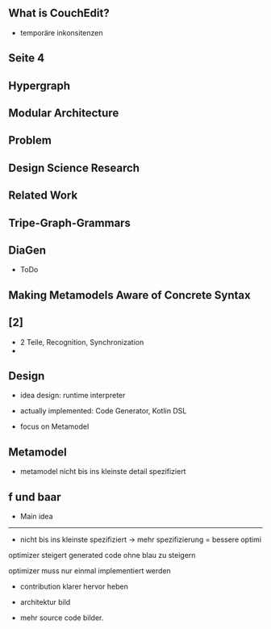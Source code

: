 

## What is CouchEdit?

- temporäre inkonsitenzen

## Seite 4

## Hypergraph

## Modular Architecture

## Problem

## Design Science Research

## Related Work

## Tripe-Graph-Grammars

## DiaGen
- ToDo


## Making Metamodels Aware of Concrete Syntax

## [2]
- 2 Teile, Recognition, Synchronization
-


## Design
- idea design: runtime interpreter
- actually implemented: Code Generator, Kotlin DSL

- focus on Metamodel

## Metamodel
- metamodel nicht bis ins kleinste detail spezifiziert


## f und baar
- Main idea





--- 


- nicht bis ins kleinste spezifiziert -> mehr spezifizierung = bessere optimi

optimizer steigert generated code ohne blau zu steigern


optimizer muss nur einmal implementiert werden




- contribution klarer hervor heben


- architektur bild

- mehr source code bilder.



